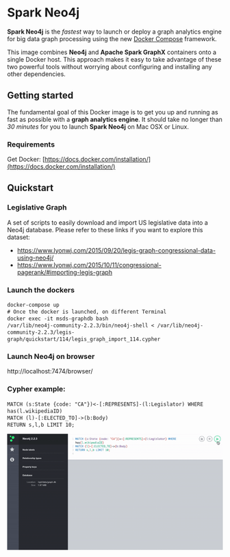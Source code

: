 # Spark Neo4j

**Spark Neo4j** is the *fastest* way to launch or deploy a graph analytics engine for big data graph processing using the new [Docker Compose](https://docs.docker.com/compose/) framework.

This image combines **Neo4j** and **Apache Spark GraphX** containers onto a single Docker host. This approach makes it easy to take advantage of these two powerful tools without worrying about configuring and installing any other dependencies.

## Getting started

The fundamental goal of this Docker image is to get you up and running as fast as possible with a **graph analytics engine**. It should take no longer than *30 minutes* for you to launch **Spark Neo4j** on Mac OSX or Linux.

### Requirements

Get Docker:  [https://docs.docker.com/installation/](https://docs.docker.com/installation/)

## Quickstart

### Legislative Graph
A set of scripts to easily download and import US legislative data into a Neo4j database. Please refer to these links if you want to explore this dataset:
* https://www.lyonwj.com/2015/09/20/legis-graph-congressional-data-using-neo4j/
* https://www.lyonwj.com/2015/10/11/congressional-pagerank/#importing-legis-graph

### Launch the dockers
```
docker-compose up
# Once the docker is launched, on different Terminal
docker exec -it msds-graphdb bash
/var/lib/neo4j-community-2.2.3/bin/neo4j-shell < /var/lib/neo4j-community-2.2.3/legis-graph/quickstart/114/legis_graph_import_114.cypher
```

### Launch Neo4j on browser
http://localhost:7474/browser/

### Cypher example:
```
MATCH (s:State {code: "CA"})<-[:REPRESENTS]-(l:Legislator) WHERE has(l.wikipediaID)
MATCH (l)-[:ELECTED_TO]->(b:Body)
RETURN s,l,b LIMIT 10;
```
![Cypher_query-1](gif/legis-1.gif)
